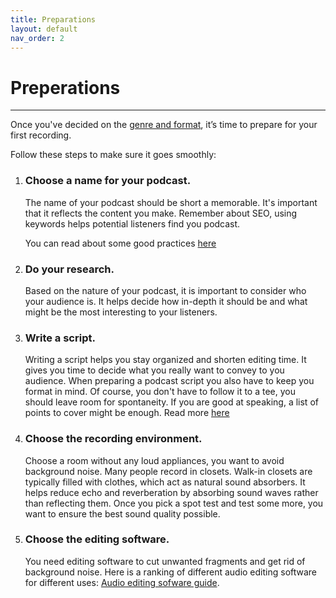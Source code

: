 ```yaml
---
title: Preparations
layout: default
nav_order: 2
---
```


# Preperations
---

Once you've decided on the [genre and format](Index.md), it’s time to prepare for your first recording.

Follow these steps to make sure it goes smoothly:

1. ### Choose a name for your podcast.
   
   The name of your podcast should be short a memorable. It's important that it reflects the content you make. Remember about SEO, using keywords helps potential listeners find you podcast. 
   
   You can read about some good practices [here](https://podcasters.spotify.com/resources/learn/create/podcast-name.)


2. ### Do your research.
   
   Based on the nature of your podcast, it is important to consider who your audience is. It helps decide how in-depth it should be and what might be the most interesting to your listeners.

3. ### Write a script.
   
   Writing a script helps you stay organized and shorten editing time. It gives you time to decide what you really want to convey to you audience. When preparing a podcast script you also have to keep you format in mind. Of course, you don't have to follow it to a tee, you should leave room for spontaneity. If you are good at speaking, a list of points to cover might be enough. Read more [here](https://podcasters.spotify.com/resources/learn/create/how-to-write-podcast-scripts )


4. ### Choose the recording environment.
   
   Choose a room without any loud appliances, you want to avoid background noise. Many people record in closets.  Walk-in closets are typically filled with clothes, which act as natural sound absorbers. It helps reduce echo and reverberation by absorbing sound waves rather than reflecting them. Once you pick a spot test and test some more, you want to ensure the best sound quality possible.

5. ### Choose the editing software.
   
   You need editing software to cut unwanted fragments and get rid of background noise. Here is a ranking of different audio editing software for different uses: [Audio editing sofware guide]( https://www.fiverr.com/resources/guides/music-audio/podcast-editing-software ).


